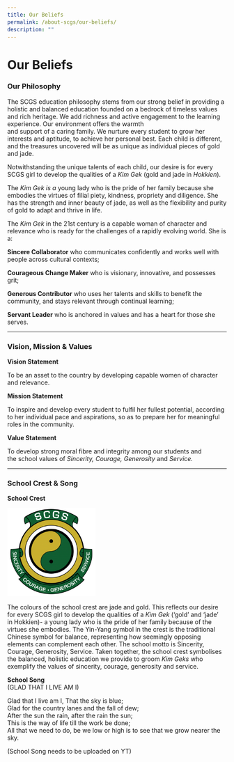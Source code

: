 ```yaml
---
title: Our Beliefs
permalink: /about-scgs/our-beliefs/
description: ""
---
```

# **Our Beliefs**

### Our Philosophy

The SCGS education philosophy stems from our strong belief in providing a holistic and balanced education founded on a bedrock of timeless values and rich heritage. We add richness and active engagement to the learning experience. Our environment offers the warmth and support of a caring family. We nurture every student to grow her interests and aptitude, to achieve her personal best. Each child is different, and the treasures uncovered will be as unique as individual pieces of gold and jade.

Notwithstanding the unique talents of each child, our desire is for every SCGS girl to develop the qualities of a _Kim Gek_ (gold and jade in _Hokkien_).

The _Kim Gek is a_ young lady who is the pride of her family because she embodies the virtues of filial piety, kindness, propriety and diligence. She has the strength and inner beauty of jade, as well as the flexibility and purity of gold to adapt and thrive in life.

The _Kim Gek_ in the 21st century is a capable woman of character and relevance who is ready for the challenges of a rapidly evolving world. She is a:

**Sincere Collaborator** who communicates confidently and works well with people across cultural contexts;

**Courageous Change Maker** who is visionary, innovative, and possesses grit;  

**Generous Contributor** who uses her talents and skills to benefit the community, and stays relevant through continual learning;

**Servant Leader** who is anchored in values and has a heart for those she serves.

--------------------------------------------------------------------

### Vision, Mission & Values

**Vision Statement**

To be an asset to the country by developing capable women of character and relevance.

**Mission Statement**

To inspire and develop every student to fulfil her fullest potential, according to her individual pace and aspirations, so as to prepare her for meaningful roles in the community.

**Value Statement**

To develop strong moral fibre and integrity among our students and the school values of _Sincerity, Courage, Generosity_ and _Service._

----------------------------------------------------------------------

### School Crest & Song

**School Crest**

<img src="/images/SCGS-version-3_3_2-final-1-300x300.png" 
     style="width:40%">

The colours of the school crest are jade and gold. This reflects our desire for every SCGS girl to develop the qualities of a _Kim Gek_ (‘gold’ and ‘jade’ in Hokkien)- a young lady who is the pride of her family because of the virtues she embodies. The Yin-Yang symbol in the crest is the traditional Chinese symbol for balance, representing how seemingly opposing elements can complement each other. The school motto is Sincerity, Courage, Generosity, Service. Taken together, the school crest symbolises the balanced, holistic education we provide to groom _Kim Geks_ who exemplify the values of sincerity, courage, generosity and service.

**School Song**  
(GLAD THAT I LIVE AM I)

Glad that I live am I, That the sky is blue;  
Glad for the country lanes and the fall of dew;  
After the sun the rain, after the rain the sun;  
This is the way of life till the work be done;  
All that we need to do, be we low or high is to see that we grow nearer the sky.

(School Song needs to be uploaded on YT)